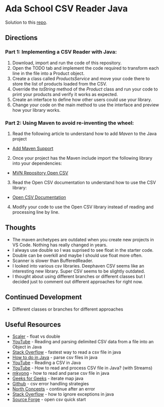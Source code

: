 # Ada School CSV Reader Java

Solution to this [repo](https://github.com/ada-school/csv-reader-java).

## Directions

### Part 1: Implementing a CSV Reader with Java:

1. Download, import and run the code of this repository.
2. Open the TODO tab and implement the code required to transform each line in the file into a Product object.
3. Create a class called *ProductsService* and move your code there to store the list of products loaded from the CSV.
4. Override the *toString* method of the *Product* class and run your code to print your products and verify it works as expected.
5. Create an interface to define how other users could use your library.
6. Change your code on the main method to use the interface and preview how your library works.

### Part 2: Using Maven to avoid re-inventing the wheel:

1. Read the following article to understand how to add *Maven* to the Java project
  * <a target="_blank" href="https://www.jetbrains.com/help/idea/convert-a-regular-project-into-a-maven-project.html#add_maven_support">Add Maven Support</a>

2. Once your project has the Maven include import the following library into your dependencies:

  * <a target="_blank" href="https://mvnrepository.com/artifact/com.opencsv/opencsv/5.8.0">MVN Repository Open CSV</a>

3. Read the Open CSV documentation to understand how to use the CSV library:
  * <a target="_blank" href="https://opencsv.sourceforge.net/index.html">Open CSV Documentation</a>
4. Modify your code to use the Open CSV library instead of reading and processing line by line.

## Thoughts

- The maven archetypes are outdated when you create new projects in VS Code.  Nothing has really changed in years. 
- I always use double so I was suprised to see float in the starter code.  
- Double can be overkill and maybe I should use float more often.  
- Scanner is slower than BufferedReader.  
- I looked into various csv libraries. Deephaven CSV seems like an interesting new library.  Super CSV seems to be slightly outdated. 
- I thought about using different branches or different classes but I decided just to comment out different approaches for right now.  

## Continued Development

- Different classes or branches for different approaches

## Useful Resources

- [Scaler](https://www.scaler.com/topics/java-float-vs-double/) - float vs double
- [YouTube](https://www.youtube.com/watch?v=VX9CwPn-BBE) - Reading and parsing delimited CSV data from a file into an Object in Java
- [Stack Overflow](https://stackoverflow.com/questions/55084846/fastest-way-to-read-a-csv-file-java) - fastest way to read a csv file in java
- [How to do in Java](https://howtodoinjava.com/java/io/parse-csv-files-in-java/) - parse csv files in java
- [YouTube](https://www.youtube.com/watch?v=IDMBEcHGeSU) - Reading a CSV in Java
- [YouTube](https://www.youtube.com/watch?v=nZUgaFSl8lQ) - How to read and process CSV file in Java? (with Streams)
- [mkyong](https://mkyong.com/java/how-to-read-and-parse-csv-file-in-java/) - how to read and parse csv file in java
- [Geeks for Geeks](https://www.geeksforgeeks.org/iterate-map-java/) - iterate map java
- [Github](https://nrinaudo.github.io/kantan.csv/error_handling.html) - csv error handling strategies
- [North Concepts](https://northconcepts.com/docs/examples/continue-after-an-error) - continue after an error
- [Stack Overflow](https://stackoverflow.com/questions/28659462/how-to-ignore-exceptions-in-java) - how to ignore exceptions in java
- [Source Forge](https://opencsv.sourceforge.net/#quick_start) - open csv quick start